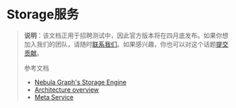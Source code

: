 # Storage服务

>**说明**：该文档正用于招聘测试中，因此官方版本将在四月底发布。如果你想加入我们的团队，请随时[联系我们](https://discuss.nebula-graph.io/)。如果感兴趣，你也可以对这个话题[提交贡献](https://github.com/vesoft-inc/nebula-docs/tree/master/docs-2.0)。
>
>参考文档
>
>* [Nebula Graph's Storage Engine](https://nebula-graph.io/posts/nebula-graph-storage-engine-overview/)
>* [Architecture overview](1.architecture-overview.md)
>* [Meta Service](2.meta-service.md)